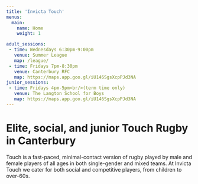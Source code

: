 ```yaml
---
title: 'Invicta Touch'
menus:
  main:
    name: Home
    weight: 1

adult_sessions:
 - time: Wednesdays 6:30pm-9:00pm
   venue: Summer League
   map: /league/
 - time: Fridays 7pm-8:30pm
   venue: Canterbury RFC
   map: https://maps.app.goo.gl/iU146SgsXcpPJd3NA
junior_sessions:
 - time: Fridays 4pm-5pm<br/>(term time only)
   venue: The Langton School for Boys
   map: https://maps.app.goo.gl/iU146SgsXcpPJd3NA
---
```


# Elite, social, and junior Touch Rugby in Canterbury

Touch is a fast-paced, minimal-contact version of rugby played by male and female players of
all ages in both single-gender and mixed teams.
At Invicta Touch we cater for both social and competitive players, from children to
over-60s.

